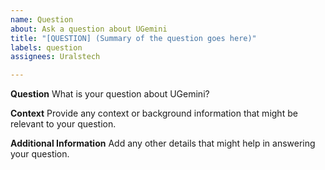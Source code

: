 ```yaml
---
name: Question
about: Ask a question about UGemini
title: "[QUESTION] (Summary of the question goes here)"
labels: question
assignees: Uralstech

---
```


**Question**
What is your question about UGemini?

**Context**
Provide any context or background information that might be relevant to your question.

**Additional Information**
Add any other details that might help in answering your question.
